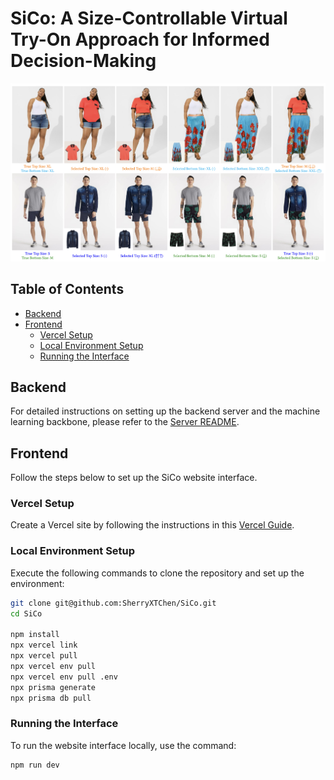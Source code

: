 # SiCo: A Size-Controllable Virtual Try-On Approach for Informed Decision-Making

![Teaser Image](https://github.com/SherryXTChen/SiCo/blob/0922fdf15af7942ae67ac72d07bf0f03add0ee16/assets/teaser.png)

## Table of Contents
- [Backend](#backend)
- [Frontend](#frontend)
  - [Vercel Setup](#vercel-setup)
  - [Local Environment Setup](#local-environment-setup)
  - [Running the Interface](#running-the-interface)

## Backend

For detailed instructions on setting up the backend server and the machine learning backbone, please refer to the [Server README](https://github.com/SherryXTChen/SiCo/blob/3cc43b4c2aa34275973f7f4b5e190bc1fafb19f8/README.md).

## Frontend

Follow the steps below to set up the SiCo website interface.

### Vercel Setup

Create a Vercel site by following the instructions in this [Vercel Guide](https://medium.com/@hikmohadetunji/hosting-your-first-website-on-vercel-a-step-by-step-guide-95061f1ca687).

### Local Environment Setup

Execute the following commands to clone the repository and set up the environment:

```bash
git clone git@github.com:SherryXTChen/SiCo.git
cd SiCo

npm install
npx vercel link
npx vercel pull
npx vercel env pull
npx vercel env pull .env
npx prisma generate
npx prisma db pull
```

### Running the Interface

To run the website interface locally, use the command:

```bash
npm run dev
```
